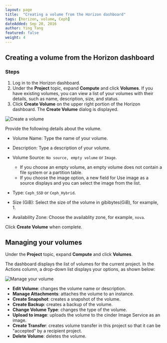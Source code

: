 ```yaml
---
layout: page
title:  "Creating a volume from the Horizon dashboard"
tags: [horizon, volume, Ceph]
dateAdded: Sep 20, 2016
author: Ying Tang
featured: false
weight: 4
---
```


## Creating a volume from the Horizon dashboard

### Steps
1. Log in to the Horizon dashboard.
2. Under the **Project** topic, expand **Compute** and click **Volumes**. If you have existing volumes, you can view a list of your volumes with their details, such as name, description, size, and status. 
3. Click **Create Volume** on the upper right portion of the Horizon dashboard. The **Create Volume** dialog is displayed.

![Create a volume]({{site.baseurl}}/img/create_volume.png)

Provide the following details about the volume. 

* Volume Name: Type the name of your volume.
* Description: Type a description of your volume.
* Volume Source: `No source, empty volume` or `Image`. 
   
   * If you choose an empty volume, an empty volume does not contain a file system or a partition table. 
   * If you choose the image option, a new field for Use image as a source displays and you can select the image from the list.
* Type: `Ceph_SSD` or `Ceph_Hybrid`. 
* Size (GiB): Select the size of the volume in gibibytes(GiB), for example, 1. 
* Availability Zone: Choose the availablity zone, for example, `nova`. 

Click **Create Volume** when complete. 

## Managing your volumes

Under the **Project** topic, expand **Compute** and click **Volumes**.

The dashboard displays the list of volumes for the current project. In the Actions column, a drop-down list displays your options, as shown below:

![Manage your volume]({{site.baseurl}}/img/manage_volume.png)

* **Edit Volume**: changes the volume name or description.
* **Manage Attachments**: attaches the volume to an instance.
* **Create Snapshot**: creates a snapshot of the volume.
* **Create Backup**: creates a backup of the volume.
* **Change Volume Type**: changes the type of the volume.
* **Upload to image**: uploads the volume to the cinder Image Service as an image.
* **Create Transfer**: creates volume transfer in this project so that it can be "accepted" by a recipient project.
* **Delete Volume**: deletes the volume.

